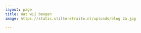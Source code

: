 ```yaml
---
layout: page
title: Wat wij beogen
image: https://static.stilteretraite.nl/uploads/blog 2a.jpg

---
```

